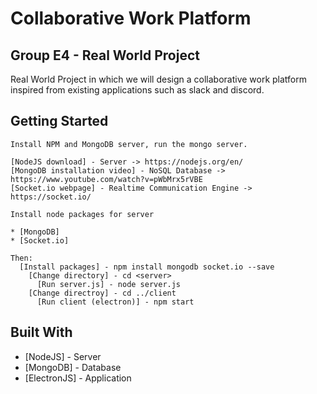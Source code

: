 # Collaborative Work Platform
## Group E4 - Real World Project

Real World Project in which we will design a collaborative work platform inspired from existing applications such as slack and discord.

## Getting Started

```
Install NPM and MongoDB server, run the mongo server.

[NodeJS download] - Server -> https://nodejs.org/en/
[MongoDB installation video] - NoSQL Database -> https://www.youtube.com/watch?v=pWbMrx5rVBE
[Socket.io webpage] - Realtime Communication Engine -> https://socket.io/

Install node packages for server

* [MongoDB]
* [Socket.io]

Then:
  [Install packages] - npm install mongodb socket.io --save
    [Change directory] - cd <server>
      [Run server.js] - node server.js
    [Change directroy] - cd ../client
      [Run client (electron)] - npm start
```

## Built With

* [NodeJS] - Server
* [MongoDB] - Database
* [ElectronJS] - Application
